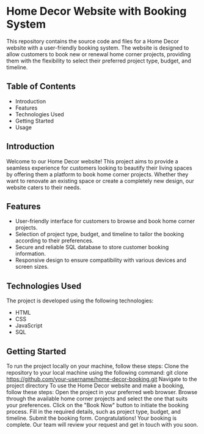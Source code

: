 # Home Decor Website with Booking System
This repository contains the source code and files for a Home Decor website with a user-friendly booking system. The website is designed to allow customers to book new or renewal home corner projects, providing them with the flexibility to select their preferred project type, budget, and timeline.

## Table of Contents
* Introduction
* Features
* Technologies Used
* Getting Started
* Usage

## Introduction
Welcome to our Home Decor website! This project aims to provide a seamless experience for customers looking to beautify their living spaces by offering them a platform to book home corner projects. Whether they want to renovate an existing space or create a completely new design, our website caters to their needs.

## Features
* User-friendly interface for customers to browse and book home corner projects.
* Selection of project type, budget, and timeline to tailor the booking according to their preferences.
* Secure and reliable SQL database to store customer booking information.
* Responsive design to ensure compatibility with various devices and screen sizes.
  
## Technologies Used
The project is developed using the following technologies:
* HTML
* CSS
* JavaScript
* SQL
  
## Getting Started
To run the project locally on your machine, follow these steps:
Clone the repository to your local machine using the following command:
git clone https://github.com/your-username/home-decor-booking.git
Navigate to the project directory
To use the Home Decor website and make a booking, follow these steps:
Open the project in your preferred web browser.
Browse through the available home corner projects and select the one that suits your preferences.
Click on the "Book Now" button to initiate the booking process.
Fill in the required details, such as project type, budget, and timeline.
Submit the booking form.
Congratulations! Your booking is complete. Our team will review your request and get in touch with you soon.

